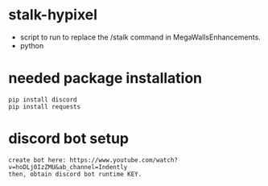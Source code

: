 # stalk-hypixel
- script to run to replace the /stalk command in MegaWallsEnhancements.
- python

# needed package installation
```
pip install discord
pip install requests
```
# discord bot setup
```
create bot here: https://www.youtube.com/watch?v=hoDLj0IzZMU&ab_channel=Indently
then, obtain discord bot runtime KEY.
```
# 
